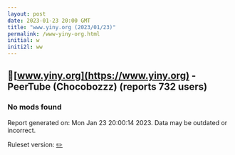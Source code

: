 ```yaml
---
layout: post
date: 2023-01-23 20:00 GMT
title: "www.yiny.org (2023/01/23)"
permalink: /www-yiny-org.html
initial: w
initi2l: ww
---
```


## 🐘[www.yiny.org](https://www.yiny.org) - PeerTube (Chocobozzz) (reports 732 users)

### No mods found

Report generated on: Mon Jan 23 20:00:14 2023. Data may be outdated or incorrect.

Ruleset version: [✏️](/version-pencil)
